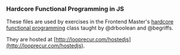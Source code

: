 ### Hardcore Functional Programming in JS

These files are used by exercises in the Frontend Master's
[hardcore functional programming](https://frontendmasters.com/workshops/functional-programming-javascript/) class taught by @drboolean and @begriffs.

They are hosted at
[http://looprecur.com/hostedjs](http://looprecur.com/hostedjs).
